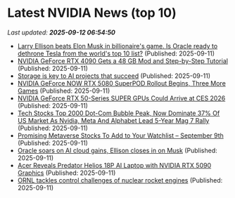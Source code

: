 # Latest NVIDIA News (top 10)
_Last updated: **2025-09-12 06:54:50**_

- [Larry Ellison beats Elon Musk in billionaire's game. Is Oracle ready to dethrone Tesla from the world's top 10 list?](https://economictimes.indiatimes.com/markets/stocks/news/larry-ellison-beats-elon-musk-in-billionaires-game-is-oracle-ready-to-dethrone-tesla-from-the-worlds-top-10-list/articleshow/123824343.cms) (Published: 2025-09-11)
- [NVIDIA GeForce RTX 4090 Gets a 48 GB Mod and Step-by-Step Tutorial](https://www.techpowerup.com/340880/nvidia-geforce-rtx-4090-gets-a-48-gb-mod-and-step-by-step-tutorial) (Published: 2025-09-11)
- [Storage is key to AI projects that succeed](https://www.computerweekly.com/feature/Storage-is-key-to-AI-projects-that-succeed) (Published: 2025-09-11)
- [NVIDIA GeForce NOW RTX 5080 SuperPOD Rollout Begins, Three More Games](https://www.madshrimps.be/news/nvidia-geforce-now-rtx-5080-superpod-rollout-begins-three-more-games/) (Published: 2025-09-11)
- [NVIDIA GeForce RTX 50-Series SUPER GPUs Could Arrive at CES 2026](https://www.madshrimps.be/news/nvidia-geforce-rtx-50-series-super-gpus-could-arrive-at-ces-2026/) (Published: 2025-09-11)
- [Tech Stocks Top 2000 Dot-Com Bubble Peak, Now Dominate 37% Of US Market As Nvidia, Meta And Alphabet Lead 5-Year Mag 7 Rally](https://biztoc.com/x/cdf31b603b4e91c5) (Published: 2025-09-11)
- [Promising Metaverse Stocks To Add to Your Watchlist – September 9th](https://www.etfdailynews.com/2025/09/11/promising-metaverse-stocks-to-add-to-your-watchlist-september-9th/) (Published: 2025-09-11)
- [Oracle soars on AI cloud gains, Ellison closes in on Musk](https://www.rte.ie/news/business/2025/0911/1532890-oracle-shares-surge/) (Published: 2025-09-11)
- [Acer Reveals Predator Helios 18P AI Laptop with NVIDIA RTX 5090 Graphics](https://me.pcmag.com/en/laptops/32178/acer-reveals-predator-helios-18p-ai-laptop-with-nvidia-rtx-5090-graphics) (Published: 2025-09-11)
- [ORNL tackles control challenges of nuclear rocket engines](https://newatlas.com/space/control-nuclear-rocket-engine/) (Published: 2025-09-11)
